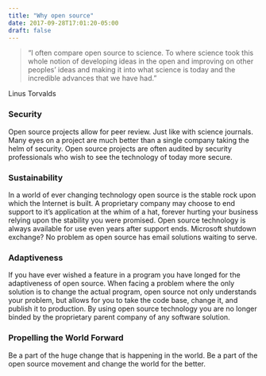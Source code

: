 ```yaml
---
title: "Why open source"
date: 2017-09-28T17:01:20-05:00
draft: false
---
```

> “I often compare open source to science. To where science took this whole notion of developing ideas in the open and improving on other peoples’ ideas and making it into what science is today and the incredible advances that we have had.”

Linus Torvalds

### Security 

Open source projects allow for peer review. Just like with science journals. Many eyes on a project are much better than a single company taking the helm of security. Open source projects are often audited by security professionals who wish to see the technology of today more secure.

### Sustainability

In a world of ever changing technology open source is the stable rock upon which the Internet is built. A proprietary company may choose to end support to it’s application at the whim of a hat, forever hurting your business relying upon the stability you were promised. Open source technology is always available for use even years after support ends. Microsoft shutdown exchange? No problem as open source has email solutions waiting to serve.

### Adaptiveness

If you have ever wished a feature in a program you have longed for the adaptiveness of open source. When facing a problem where the only solution is to change the actual program, open source not only understands your problem, but allows for you to take the code base, change it, and publish it to production. By using open source technology you are no longer binded by the proprietary parent company of any software solution.

### Propelling the World Forward

Be a part of the huge change that is happening in the world. Be a part of the open source movement and change the world for the better.
